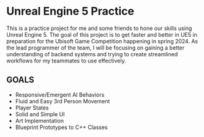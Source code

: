 # Unreal Engine 5 Practice

This is a practice project for me and some friends to hone our skills using Unreal Engine 5. The goal of this project is to get faster and better in UE5 in preparation for the Ubisoft Game Competition happening in spring 2024. As the lead programmer of the team, I will be focusing on gaining a better understanding of backend systems and trying to create streamlined workflows for my teammates to use effectively. 

GOALS
-----
* Responsive/Emergent AI Behaviors
* Fluid and Easy 3rd Person Movement
* Player States
* Solid and Simple UI
* Art Implementation
* Blueprint Prototypes to C++ Classes
